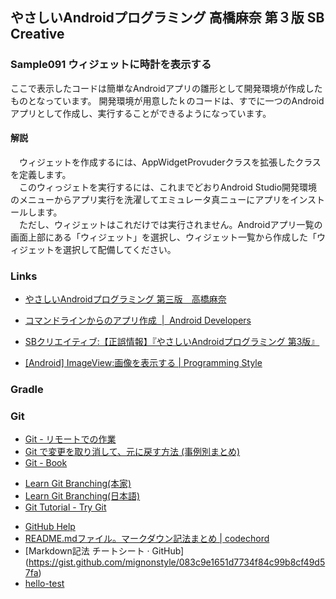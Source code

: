 ## やさしいAndroidプログラミング 高橋麻奈 第３版 SB Creative
### Sample091 ウィジェットに時計を表示する
ここで表示したコードは簡単なAndroidアプリの雛形として開発環境が作成したものとなっています。
開発環境が用意したｋのコードは、すでに一つのAndroidアプリとして作成し、実行することができるようになっています。
#### 解説
　ウィジェットを作成するには、AppWidgetProvuderクラスを拡張したクラスを定義します。  
　このウィっジェトを実行するには、これまでどおりAndroid Studio開発環境のメニューからアプリ実行を洗濯してエミュレータ真ニューにアプリをインストールします。  
　ただし、ウィジェットはこれだけでは実行されません。Androidアプリ一覧の画面上部にある「ウィジェット」を選択し、ウィジェット一覧から作成した「ウィジェットを選択して配備してください。
### Links
* [やさしいAndroidプログラミング  第三版　高橋麻奈](http://mana.on.coocan.jp/yasaa.html,favicon)
* [コマンドラインからのアプリ作成  |  Android Developers](https://developer.android.com/studio/build/building-cmdline?hl=ja,favicon)
* [SBクリエイティブ:【正誤情報】『やさしいAndroidプログラミング 第3版』](https://www.sbcr.jp/support/14003.html,favicon)

* [[Android] ImageView:画像を表示する | Programming Style](http://www.programing-style.com/android/android-api/android-imageview/,favicon)

### Gradle

### Git
* [Git - リモートでの作業](https://git-scm.com/book/ja/v1/Git-%E3%81%AE%E5%9F%BA%E6%9C%AC-%E3%83%AA%E3%83%A2%E3%83%BC%E3%83%88%E3%81%A7%E3%81%AE%E4%BD%9C%E6%A5%AD)
* [Git で変更を取り消して、元に戻す方法 (事例別まとめ)](http://www-creators.com/archives/1290)
* [Git - Book](https://git-scm.com/book/ja/v1/)
- [Learn Git Branching(本家)](http://learngitbranching.js.org/)
- [Learn Git Branching(日本語)](http://k.swd.cc/learnGitBranching-ja/)
- [Git Tutorial - Try Git](https://try.github.io/levels/1/challenges/1)
* [GitHub Help](https://help.github.com/categories/writing-on-github/)
* [README.mdファイル。マークダウン記法まとめ | codechord](http://codechord.com/2012/01/readme-markdown/)
* [Markdown記法 チートシート · GitHub] (https://gist.github.com/mignonstyle/083c9e1651d7734f84c99b8cf49d57fa)
* [hello-test](test/test.md)



